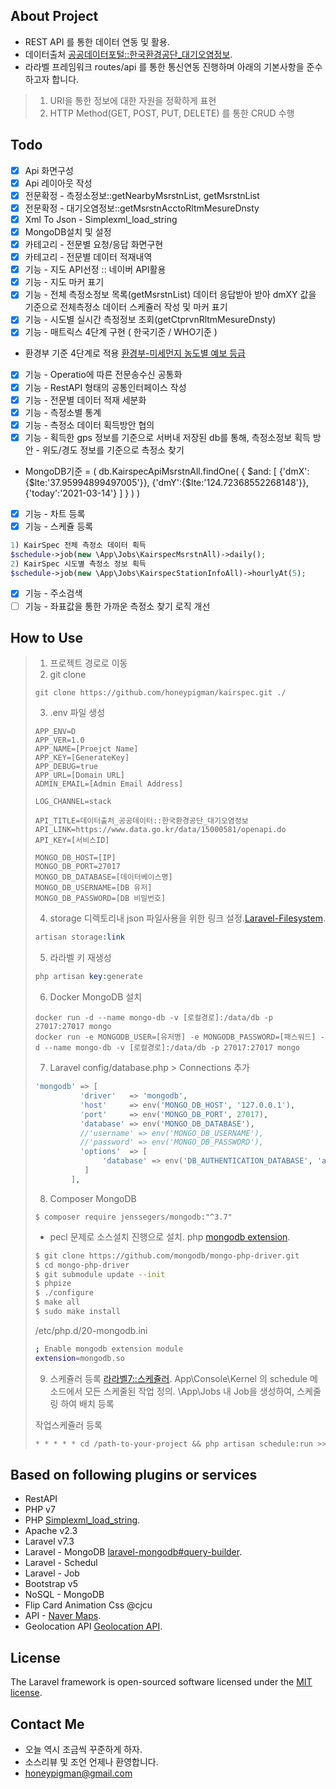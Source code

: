 ## About Project
- REST API 를 통한 데이터 연동 및 활용.
- 데이터출처 [공공데이터포털::한국환경공단_대기오염정보](https://www.data.go.kr/data/15000581/openapi.do).
- 라라벨 프레임워크 routes/api 를 통한 통신연동 진행하며 아래의 기본사항을 준수하고자 합니다.
> 1) URI을 통한 정보에 대한 자원을 정확하게 표현
> 2) HTTP Method(GET, POST, PUT, DELETE) 를 통한 CRUD 수행

## Todo
- [X] Api 화면구성
- [X] Api 레이아웃 작성
- [X] 전문확정 - 측정소정보::getNearbyMsrstnList, getMsrstnList
- [X] 전문확정 - 대기오염정보::getMsrstnAcctoRltmMesureDnsty
- [X] Xml To Json - Simplexml_load_string
- [X] MongoDB설치 및 설정
- [X] 카테고리 - 전문별 요청/응답 화면구현
- [X] 카테고리 - 전문별 데이터 적재내역
- [X] 기능 - 지도 API선정 :: 네이버 API활용
- [X] 기능 - 지도 마커 표기
- [X] 기능 - 전체 측정소정보 목록(getMsrstnList) 데이터 응답받아 받아 dmXY 값을 기준으로 전체측정소 데이터 스케쥴러 작성 및 마커 표기
- [X] 기능 - 시도별 실시간 측정정보 조회(getCtprvnRltmMesureDnsty)
- [X] 기능 - 매트릭스 4단계 구현 ( 한국기준 / WHO기준 )
- 환경부 기준 4단계로 적용 [환경부-미세먼지 농도별 예보 등급](https://www.me.go.kr/mamo/web/index.do?menuId=16201)
- [X] 기능 - Operatio에 따른 전문송수신 공통화
- [X] 기능 - RestAPI 형태의 공통인터페이스 작성
- [X] 기능 - 전문별 데이터 적재 세분화
- [X] 기능 - 측정소별 통계
- [X] 기능 - 측정소 데이터 획득방안 협의
- [X] 기능 - 획득한 gps 정보를 기준으로 서버내 저장된 db를 통해, 측정소정보 획득 방안 - 위도/경도 정보를 기준으로 측정소 찾기
- MongoDB기준 = ( db.KairspecApiMsrstnAll.findOne( { $and: [ {'dmX':{$lte:'37.95994899497005'}}, {'dmY':{$lte:'124.72368552268148'}}, {'today':'2021-03-14'} ] } ) )
- [X] 기능 - 차트 등록
- [X] 기능 - 스케쥴 등록
```php
1) KairSpec 전체 측정소 데이터 획득
$schedule->job(new \App\Jobs\KairspecMsrstnAll)->daily();
2) KairSpec 시도별 측정소 정보 획득
$schedule->job(new \App\Jobs\KairspecStationInfoAll)->hourlyAt(5);
```
- [X] 기능 - 주소검색
- [ ] 기능 - 좌표값을 통한 가까운 측정소 찾기 로직 개선

## How to Use
> 1) 프로젝트 경로로 이동
> 2) git clone
> ```git
> git clone https://github.com/honeypigman/kairspec.git ./
> ```
> 3) .env 파일 생성 
> ```env
> APP_ENV=D
> APP_VER=1.0
> APP_NAME=[Proejct Name]
> APP_KEY=[GenerateKey]
> APP_DEBUG=true
> APP_URL=[Domain URL]
> ADMIN_EMAIL=[Admin Email Address]
> 
> LOG_CHANNEL=stack
> 
> API_TITLE=데이터출처_공공데이터::한국환경공단_대기오염정보
> API_LINK=https://www.data.go.kr/data/15000581/openapi.do
> API_KEY=[서비스ID]
> 
> MONGO_DB_HOST=[IP]
> MONGO_DB_PORT=27017
> MONGO_DB_DATABASE=[데이터베이스명]
> MONGO_DB_USERNAME=[DB 유저]
> MONGO_DB_PASSWORD=[DB 비밀번호]
>```
> 4) storage 디렉토리내  json 파일사용을 위한 링크 설정.[Laravel-Filesystem](https://laravel.com/docs/7.x/filesystem).
> ```php 
> artisan storage:link
> ```
> 5) 라라벨 키 재생성
> ```php
> php artisan key:generate
> ```
>6) Docker MongoDB 설치
> ```docker
> docker run -d --name mongo-db -v [로컬경로]:/data/db -p 27017:27017 mongo
> docker run -e MONGODB_USER=[유저명] -e MONGODB_PASSWORD=[패스워드] -d --name mongo-db -v [로컬경로]:/data/db -p 27017:27017 mongo
> ```
> 7) Laravel config/database.php > Connections 추가
> ```php
> 'mongodb' => [
>           'driver'   => 'mongodb',
>           'host'     => env('MONGO_DB_HOST', '127.0.0.1'),
>           'port'     => env('MONGO_DB_PORT', 27017),
>           'database' => env('MONGO_DB_DATABASE'),
>           //'username' => env('MONGO_DB_USERNAME'),
>           //'password' => env('MONGO_DB_PASSWORD'),
>           'options'  => [
>                'database' => env('DB_AUTHENTICATION_DATABASE', 'admin'), // required with Mongo 3+
>            ]
>         ],
>```
> 8) Composer MongoDB
> ```
> $ composer require jenssegers/mongodb:"^3.7"
>````
>
> * pecl 문제로 소스설치 진행으로 설치.
> php [mongodb extension](https://www.php.net/manual/en/mongodb.installation.manual.php).
> ```sh
> $ git clone https://github.com/mongodb/mongo-php-driver.git
> $ cd mongo-php-driver
> $ git submodule update --init
> $ phpize
> $ ./configure
> $ make all
> $ sudo make install
> ```
> /etc/php.d/20-mongodb.ini
> ```sh
> ; Enable mongodb extension module
> extension=mongodb.so
> ```
>9) 스케쥴러 등록 [라라벨7::스케쥴러](https://laravel.kr/docs/7.x/scheduling).
> App\Console\Kernel 의 schedule 메소드에서 모든 스케줄된 작업 정의.
> \App\Jobs 내 Job을 생성하여, 스케줄링 하여 배치 등록
> 
> 작업스케쥴러 등록
> ```php
> * * * * * cd /path-to-your-project && php artisan schedule:run >> /dev/null 2>&1
> ```

## Based on following plugins or services
- RestAPI
- PHP v7
- PHP [Simplexml_load_string](https://www.php.net/manual/en/book.simplexml.php).
- Apache v2.3
- Laravel v7.3
- Laravel - MongoDB [laravel-mongodb#query-builder](https://github.com/jenssegers/laravel-mongodb#query-builder).
- Laravel - Schedul
- Laravel - Job
- Bootstrap v5
- NoSQL - MongoDB
- Flip Card Animation Css @cjcu
- API - [Naver Maps](https://github.com/navermaps/maps.js.ncp/blob/master/examples/map/1-map-simple.html).
- Geolocation API [Geolocation API](https://developer.mozilla.org/ko/docs/Web/API/Geolocation_API/Using_the_Geolocation_API).

## License
The Laravel framework is open-sourced software licensed under the [MIT license](https://opensource.org/licenses/MIT).

## Contact Me
- 오늘 역시 조금씩 꾸준하게 하자.
- 소스리뷰 및 조언 언제나 환영합니다. 
- honeypigman@gmail.com
